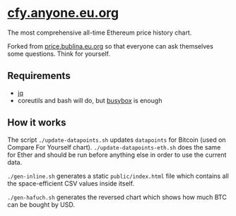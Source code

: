 # [cfy.anyone.eu.org](https://cfy.anyone.eu.org)
The most comprehensive all-time Ethereum price history chart.

Forked from
[price.bublina.eu.org](https://github.com/jsarenik/price.bublina.eu.org)
so that everyone can ask themselves some questions. Think for yourself.

## Requirements

 * [jq](https://stedolan.github.io/jq/)
 * coreutils and bash will do,
   but [busybox](https://busybox.net/) is enough

## How it works

The script `./update-datapoints.sh` updates `datapoints` for
Bitcoin (used on Compare For Yourself chart). `./update-datapoints-eth.sh`
does the same for Ether and should be run before anything else
in order to use the current data.


`./gen-inline.sh` generates a static `public/index.html`
file which contains all the space-efficient CSV values
inside itself.

`./gen-hafuch.sh` generates the reversed chart which shows
how much BTC can be bought by USD.
